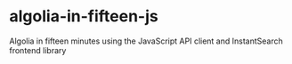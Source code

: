 # algolia-in-fifteen-js
Algolia in fifteen minutes using the JavaScript API client and InstantSearch frontend library
